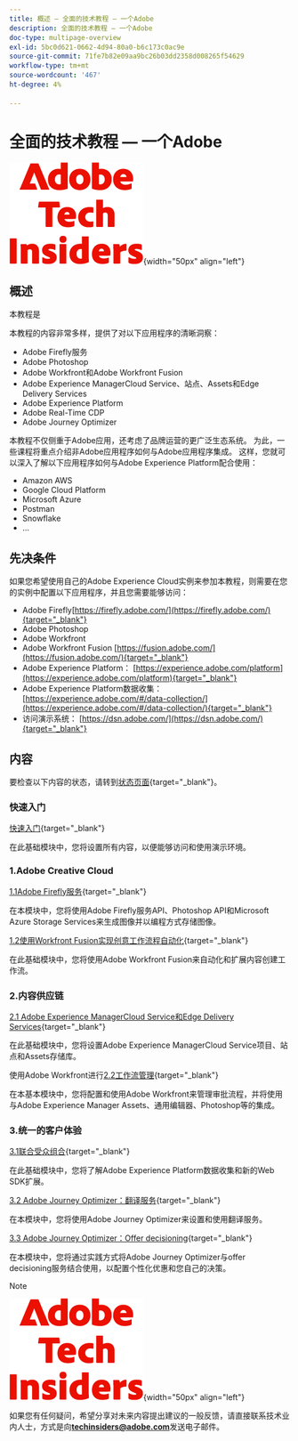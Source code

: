 ```yaml
---
title: 概述 — 全面的技术教程 — 一个Adobe
description: 全面的技术教程 — 一个Adobe
doc-type: multipage-overview
exl-id: 5bc0d621-0662-4d94-80a0-b6c173c0ac9e
source-git-commit: 71fe7b82e09aa9bc26b03dd2358d008265f54629
workflow-type: tm+mt
source-wordcount: '467'
ht-degree: 4%

---
```


# 全面的技术教程 — 一个Adobe

![技术内部人士](./assets/images/techinsiders.png){width="50px" align="left"}

## 概述

本教程是

本教程的内容非常多样，提供了对以下应用程序的清晰洞察：

- Adobe Firefly服务
- Adobe Photoshop
- Adobe Workfront和Adobe Workfront Fusion
- Adobe Experience ManagerCloud Service、站点、Assets和Edge Delivery Services
- Adobe Experience Platform
- Adobe Real-Time CDP
- Adobe Journey Optimizer


本教程不仅侧重于Adobe应用，还考虑了品牌运营的更广泛生态系统。 为此，一些课程将重点介绍非Adobe应用程序如何与Adobe应用程序集成。 这样，您就可以深入了解以下应用程序如何与Adobe Experience Platform配合使用：

- Amazon AWS
- Google Cloud Platform
- Microsoft Azure
- Postman
- Snowflake
- ...

## 先决条件

如果您希望使用自己的Adobe Experience Cloud实例来参加本教程，则需要在您的实例中配置以下应用程序，并且您需要能够访问：

- Adobe Firefly[https://firefly.adobe.com/](https://firefly.adobe.com/){target="_blank"}
- Adobe Photoshop
- Adobe Workfront
- Adobe Workfront Fusion [https://fusion.adobe.com/](https://fusion.adobe.com/){target="_blank"}
- Adobe Experience Platform： [https://experience.adobe.com/platform](https://experience.adobe.com/platform){target="_blank"}
- Adobe Experience Platform数据收集： [https://experience.adobe.com/#/data-collection/](https://experience.adobe.com/#/data-collection/){target="_blank"}
- 访问演示系统： [https://dsn.adobe.com/](https://dsn.adobe.com/){target="_blank"}

## 内容

要检查以下内容的状态，请转到[状态页面](./status.md){target="_blank"}。

### 快速入门

[快速入门](./modules/getting-started/gettingstarted/getting-started.md){target="_blank"}

在此基础模块中，您将设置所有内容，以便能够访问和使用演示环境。

### 1.Adobe Creative Cloud

[1.1Adobe Firefly服务](./modules/creative-cloud/module1.1/firefly-services.md){target="_blank"}

在本模块中，您将使用Adobe Firefly服务API、Photoshop API和Microsoft Azure Storage Services来生成图像并以编程方式存储图像。

[1.2使用Workfront Fusion实现创意工作流程自动化](./modules/creative-cloud/module1.2/automation.md){target="_blank"}

在此基础模块中，您将使用Adobe Workfront Fusion来自动化和扩展内容创建工作流。

### 2.内容供应链

[2.1 Adobe Experience ManagerCloud Service和Edge Delivery Services](./modules/csc/module2.1/aemcs.md){target="_blank"}

在此基础模块中，您将设置Adobe Experience ManagerCloud Service项目、站点和Assets存储库。

使用Adobe Workfront进行[2.2工作流管理](./modules/csc/module2.2/workfront.md){target="_blank"}

在本基本模块中，您将配置和使用Adobe Workfront来管理审批流程，并将使用与Adobe Experience Manager Assets、通用编辑器、Photoshop等的集成。

### 3.统一的客户体验

[3.1联合受众组合](./modules/uce/module3.1/fac.md){target="_blank"}

在此基础模块中，您将了解Adobe Experience Platform数据收集和新的Web SDK扩展。

[3.2 Adobe Journey Optimizer：翻译服务](./modules/uce/module3.2/ajotranslationsvcs.md){target="_blank"}

在本模块中，您将使用Adobe Journey Optimizer来设置和使用翻译服务。

[3.3 Adobe Journey Optimizer：Offer decisioning](./modules/uce/module3.3/offer-decisioning.md){target="_blank"}

在本模块中，您将通过实践方式将Adobe Journey Optimizer与offer decisioning服务结合使用，以配置个性化优惠和您自己的决策。

>[!NOTE]
>
>![技术内部人士](./assets/images/techinsiders.png){width="50px" align="left"}
>
>如果您有任何疑问，希望分享对未来内容提出建议的一般反馈，请直接联系技术业内人士，方式是向&#x200B;**techinsiders@adobe.com**&#x200B;发送电子邮件。
